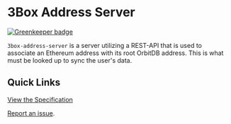 # 3Box Address Server

[![Greenkeeper badge](https://badges.greenkeeper.io/3box/3box-address-server.svg)](https://greenkeeper.io/)

`3box-address-server` is a server utilizing a REST-API that is used to associate an Ethereum address with its root OrbitDB address. This is what must be looked up to sync the user's data.

## Quick Links

[View the Specification](./SPECIFICATION.md)

[Report an issue](https://github.com/uport-project/3box-address-server/issues/new).

